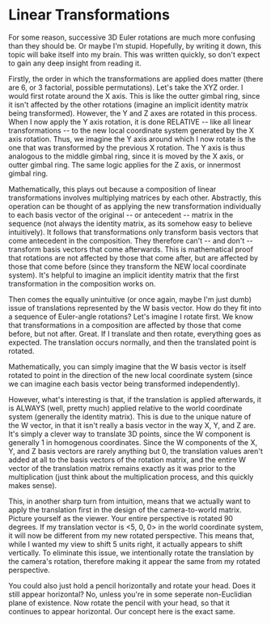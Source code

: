 # Linear Transformations

For some reason, successive 3D Euler rotations are much more confusing than they should be. 
Or maybe I'm stupid. Hopefully, by writing it down, this topic will bake itself into my brain. This was written
quickly, so don't expect to gain any deep insight from reading it.

Firstly, the order in which the transformations are applied does matter (there are 6, or 3
factorial, possible permutations). Let's take the XYZ order. I would first rotate around the X axis.
This is like the outter gimbal ring, since it isn't affected by the other rotations (imagine an implicit
identity matrix being transformed). However, the Y and Z axes are rotated in this process. When I now
apply the Y axis rotation, it is done RELATIVE -- like all linear transformations -- to the new local 
coordinate system generated by the X axis rotation. Thus, we imagine the Y axis around which I now rotate is 
the one that was transformed by the previous X rotation. The Y axis is thus analogous to the middle gimbal 
ring, since it is moved by the X axis, or outter gimbal ring. The same logic applies for the Z axis, or 
innermost gimbal ring.

Mathematically, this plays out because a composition of linear transformations involves multiplying matrices
by each other. Abstractly, this operation can be thought of as applying the new transformation individually 
to each basis vector of the original -- or antecedent -- matrix in the sequence (not always the identity 
matrix, as its somehow easy to believe intuitively). It follows that transformations only transform basis 
vectors that come antecedent in the composition. They therefore can't -- and don't -- transform basis vectors 
that come afterwards. This is mathematical proof that rotations are not affected by those that come after, but 
are affected by those that come before (since they transform the NEW local coordinate system). It's helpful to 
imagine an implicit identity matrix that the first transformation in the composition works on.

Then comes the equally unintuitive (or once again, maybe I'm just dumb) issue of translations represented
by the W basis vector. How do they fit into a sequence of Euler-angle rotations? Let's imagine I rotate
first. We know that transformations in a composition are affected by those that come before, but not after.
Great. If I translate and then rotate, everything goes as expected. The translation occurs normally, and then
the translated point is rotated.

Mathematically, you can simply imagine that the W basis vector is itself rotated to point in the direction
of the new local coordinate system (since we can imagine each basis vector being transformed independently).

However, what's interesting is that, if the translation is applied afterwards, it is ALWAYS (well, pretty much)
applied relative to the world coordinate system (generally the identity matrix). This is due to the unique
nature of the W vector, in that it isn't really a basis vector in the way X, Y, and Z are. It's simply a 
clever way to translate 3D points, since the W component is generally 1 in homogenous coordinates. Since the 
W components of the X, Y, and Z basis vectors are rarely anything but 0, the translation values
aren't added at all to the basis vectors of the rotation matrix, and the entire W vector of the translation
matrix remains exactly as it was prior to the multiplication (just think about the multiplication process, and 
this quickly makes sense).

This, in another sharp turn from intuition, means that we actually want to apply the translation first in the
design of the camera-to-world matrix. Picture yourself as the viewer. Your entire perspective is rotated 
90 degrees. If my translation vector is <5, 0, 0> in the world coordinate system, it will now be different
from my new rotated perspective. This means that, while I wanted my view to shift 5 units right, it actually
appears to shift vertically. To eliminate this issue, we intentionally rotate the translation by the camera's
rotation, therefore making it appear the same from my rotated perspective.

You could also just hold a pencil horizontally and rotate your head. Does it still appear horizontal? No,
unless you're in some seperate non-Euclidian plane of existence. Now rotate the pencil with your head, so
that it continues to appear horizontal. Our concept here is the exact same.